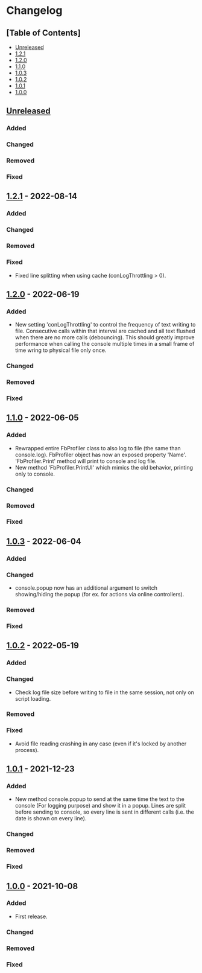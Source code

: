 # Changelog

## [Table of Contents]
- [Unreleased](#unreleased)
- [1.2.1](#121---2022-08-14)
- [1.2.0](#120---2022-06-19)
- [1.1.0](#110---2022-06-05)
- [1.0.3](#103---2022-05-04)
- [1.0.2](#102---2022-05-19)
- [1.0.1](#101---2021-12-23)
- [1.0.0](#100---2021-10-08)

## [Unreleased][]
### Added
### Changed
### Removed
### Fixed

## [1.2.1] - 2022-08-14
### Added
### Changed
### Removed
### Fixed
- Fixed line splitting when using cache (conLogThrottling > 0).

## [1.2.0] - 2022-06-19
### Added
- New setting 'conLogThrottling' to control the frequency of text writing to file. Consecutive calls within that interval are cached and all text flushed when there are no more calls (debouncing). This should greatly improve performance when calling the console multiple times in a small frame of time wring to physical file only once.
### Changed
### Removed
### Fixed

## [1.1.0] - 2022-06-05
### Added
- Rewrapped entire FbProfiler class to also log to file (the same than console.log). FbProfiler object has now an exposed property 'Name'. 'FbProfiler.Print' method will print to console and log file.
- New method 'FbProfiler.PrintUI' which mimics the old behavior, printing only to console.
### Changed
### Removed
### Fixed

## [1.0.3] - 2022-06-04
### Added
### Changed
- console.popup now has an additional argument to switch showing/hiding the popup (for ex. for actions via online controllers).
### Removed
### Fixed

## [1.0.2] - 2022-05-19
### Added
### Changed
- Check log file size before writing to file in the same session, not only on script loading.
### Removed
### Fixed
- Avoid file reading crashing in any case (even if it's locked by another process).

## [1.0.1] - 2021-12-23
### Added
- New method console.popup to send at the same time the text to the console (For logging purpose) and show it in a popup. Lines are split before sending to console, so every line is sent in different calls (i.e. the date is shown on every line).
### Changed
### Removed
### Fixed

## [1.0.0] - 2021-10-08
### Added
- First release.
### Changed
### Removed
### Fixed

[Unreleased]: https://github.com/regorxxx/Console-SMP/compare/v1.2.1...HEAD
[1.2.1]: https://github.com/regorxxx/Console-SMP/compare/v1.2.0...v1.2.1
[1.2.0]: https://github.com/regorxxx/Console-SMP/compare/v1.1.0...v1.2.0
[1.1.0]: https://github.com/regorxxx/Console-SMP/compare/v1.0.3...v1.1.0
[1.0.3]: https://github.com/regorxxx/Console-SMP/compare/v1.0.2...v1.0.3
[1.0.2]: https://github.com/regorxxx/Console-SMP/compare/v1.0.1...v1.0.2
[1.0.1]: https://github.com/regorxxx/Console-SMP/compare/v1.0.0...v1.0.1
[1.0.0]: https://github.com/regorxxx/Console-SMP/compare/c21c65f...v1.0.0
